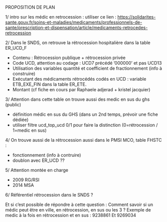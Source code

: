 PROPOSITION DE PLAN

 
 
1/ intro sur les médic en retrocession : utiliser ce lien :
https://solidarites-sante.gouv.fr/soins-et-maladies/medicaments/professionnels-de-sante/prescription-et-dispensation/article/medicaments-retrocedes-retrocession

2/ Dans le SNDS, on retrouve la rétrocession hospitalière dans la table ER_UCD_F
- Contenu : Rétrocession publique + rétrocession privée 
- Code UCD,  attention au codage : UCD7 précédé ’000000’ et pas UCD13
- Utilisation des variables quantité et coefficient de fractionnement (info à construire)
- Exécutant des médicaments rétrocédés codés en UCD : variable ETB_EXE_FIN dans la table ER_ETE.
- Montant (cf fiche en cours par Raphaele adjerad + kristel jacquier)

3/ Attention dans cette table on trouve aussi des medic en sus du ghs (public)
- définition médic en sus du GHS (dans un 2nd temps, prévoir une fiche dédiée)
- utiliser filtre ucd_top_ucd 0/1 pour faire la distinction (0=rétrocession / 1=medic en sus)

4/ On trouve aussi de la rétrocession aussi dans le PMSI MCO, table FHSTC :
- fonctionnement (info à contruire)
- doublon avec ER_UCD ??

5/ Attention montée en charge
- 2009 RG/RSI
- 2014 MSA

6/ Référentiel rétrocession dans le SNDS ?

Et si c’est possible de répondre à cette question  : Comment savoir si un médic peut être en ville, en rétrocession, en sus ou les 3 ?
Exemple de medic à la fois en rétrocession et en sus  :  9238861 Et 9269034
 

